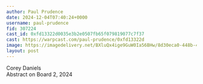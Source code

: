 ```yaml
---
author: Paul Prudence
date: 2024-12-04T07:40:24+0000
username: paul-prudence
fid: 307224
cast_id: 0xfd13322d0035e3b2e0507fb65f079819077c7f37
cast: https://warpcast.com/paul-prudence/0xfd13322d
image: https://imagedelivery.net/BXluQx4ige9GuW0Ia56BHw/8d30eca0-448b-4a31-9c94-2e4c60340500/original
layout: post
---
```

Corey Daniels   
Abstract on Board 2, 2024  

<img src='https://imagedelivery.net/BXluQx4ige9GuW0Ia56BHw/8d30eca0-448b-4a31-9c94-2e4c60340500/original' alt='' referrerpolicy='no-referrer'/>